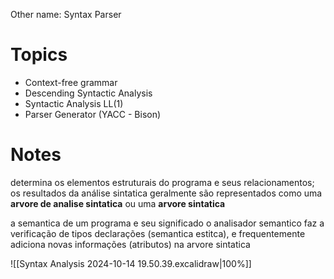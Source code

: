 Other name: Syntax Parser

# Topics

- Context-free grammar
- Descending Syntactic Analysis
- Syntactic Analysis LL(1)
- Parser Generator (YACC - Bison)

# Notes

determina os elementos estruturais do programa e seus relacionamentos;
os resultados da análise sintatica geralmente são representados como uma **arvore de analise sintatica** ou uma **arvore sintatica**

a semantica de um programa e seu significado
o analisador semantico faz a verificação de tipos  declarações (semantica estitca), e frequentemente adiciona novas informações (atributos) na arvore sintatica

![[Syntax Analysis 2024-10-14 19.50.39.excalidraw|100%]]